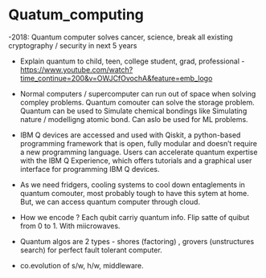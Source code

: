 # Quatum_computing
 
-2018: Quantum computer solves cancer, science, break all existing cryptography / security in next 5 years

- Explain quantum to child, teen, college student, grad, professional - https://www.youtube.com/watch?time_continue=200&v=OWJCfOvochA&feature=emb_logo

- Normal computers / supercomputer can run out of space when solving compley problems. Quantum comouter can solve the storage problem. Quantum can be used to Simulate chemical bondings like Simulating nature / modelligng atomic bond.  Can aslo be used for ML problems. 

- IBM Q devices are accessed and used with Qiskit, a python-based programming framework that is open, fully modular and doesn’t require a new programming language. Users can accelerate quantum expertise with the IBM Q Experience, which offers tutorials and a graphical user interface for programming IBM Q devices. 

- As we need fridgers, cooling systems to cool down entaglements in quantum comouter, most probably tough to have this sytem at home. But, we can access quantum computer through cloud.

- How we encode ? Each qubit carriy quantum info. Flip satte of quibut from 0 to 1. With miicrowaves. 

- Quantum algos are 2 types - shores (factoring) , grovers (unstructures search) for perfect fault tolerant computer.

- co.evolution of s/w, h/w, middleware. 

